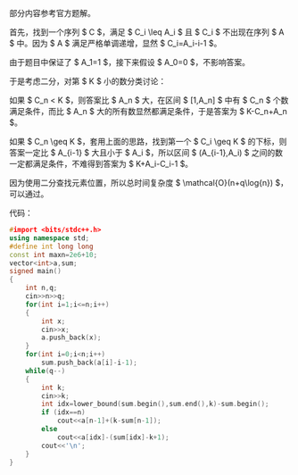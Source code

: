 部分内容参考官方题解。

首先，找到一个序列 $ C $，满足 $ C_i \leq A_i $ 且 $ C_i $ 不出现在序列 $ A $ 中。因为 $ A $ 满足严格单调递增，显然 $ C_i=A_i-i-1 $。

由于题目中保证了 $ A_1=1 $，接下来假设 $ A_0=0 $，不影响答案。

于是考虑二分，对第 $ K $ 小的数分类讨论：

如果 $ C_n < K $，则答案比 $ A_n $ 大，在区间 $ [1,A_n] $ 中有 $ C_n $ 个数满足条件，而比 $ A_n $ 大的所有数显然都满足条件，于是答案为 $ K-C_n+A_n $。

如果 $ C_n \geq K $，套用上面的思路，找到第一个 $ C_i \geq K $ 的下标，则答案一定比 $ A_{i-1} $ 大且小于 $ A_i $，所以区间 $ (A_{i-1},A_i) $ 之间的数一定都满足条件，不难得到答案为 $ K+A_i-C_i-1 $。

因为使用二分查找元素位置，所以总时间复杂度 $ \mathcal{O}(n+q\log{n}) $，可以通过。

代码：

```cpp
#import <bits/stdc++.h>
using namespace std;
#define int long long
const int maxn=2e6+10;
vector<int>a,sum;
signed main() 
{
    int n,q;
    cin>>n>>q;
    for(int i=1;i<=n;i++)
    {
        int x;
        cin>>x;
        a.push_back(x);
    }
    for(int i=0;i<n;i++)
        sum.push_back(a[i]-i-1);
    while(q--) 
    {
        int k;
        cin>>k;
        int idx=lower_bound(sum.begin(),sum.end(),k)-sum.begin();
        if (idx==n) 
            cout<<a[n-1]+(k-sum[n-1]);
        else
            cout<<a[idx]-(sum[idx]-k+1);
        cout<<'\n';
    }
}
```
